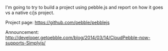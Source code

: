 I'm going to try to build a project using pebble.js and report on how it goes vs a native c/js project.

Project page: https://github.com/pebble/pebblejs

Announcement: http://developer.getpebble.com/blog/2014/03/14/CloudPebble-now-supports-Simplyjs/
